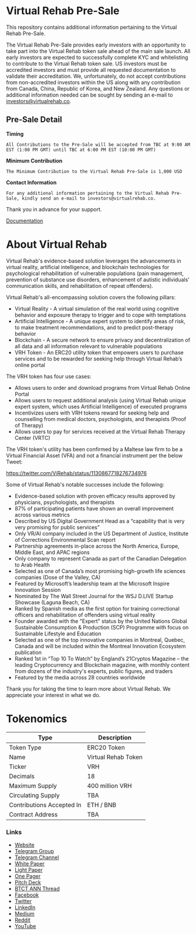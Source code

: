 # Virtual Rehab Pre-Sale

This repository contains additional information pertaining to the Virtual Rehab Pre-Sale.


The Virtual Rehab Pre-Sale provides early investors with an opportunity to take part into the Virtual Rehab token sale ahead of the main sale launch. All early investors are expected to successfully complete KYC and whitelisting to contribute to the Virtual Rehab token sale. US investors must be accredited investors and must provide all requested documentation to validate their accreditation. We, unfortunately, do not accept contributions from non-accredited investors within the US along with any contribution from Canada, China, Republic of Korea, and New Zealand. Any questions or additional information needed can be sought by sending an e-mail to investors@virtualrehab.co.


## Pre-Sale Detail

**Timing**

```git
All Contributions to the Pre-Sale will be accepted from TBC at 9:00 AM EST (1:00 PM GMT) until TBC at 6:00 PM EST (10:00 PM GMT)
```


**Minimum Contribution**

```git
The Minimum Contribution to the Virtual Rehab Pre-Sale is 1,000 USD
```

**Contact Information**


```node
For any additional information pertaining to the Virtual Rehab Pre-Sale, kindly send an e-mail to investors@virtualrehab.co.
```

Thank you in advance for your support.

[Documentation](docs/PreSale.md)

# About Virtual Rehab

Virtual Rehab's evidence-based solution leverages the advancements in virtual reality, artificial intelligence, and blockchain technologies for psychological rehabilitation of vulnerable populations (pain management, prevention of substance use disorders, enhancement of autistic individuals’ communication skills, and rehabilitation of repeat offenders).

Virtual Rehab's all-encompassing solution covers the following pillars:

- Virtual Reality - A virtual simulation of the real world using cognitive behavior and exposure therapy to trigger and to cope with temptations
- Artificial Intelligence - A unique expert system to identify areas of risk, to make treatment recommendations, and to predict post-therapy behavior
- Blockchain - A secure network to ensure privacy and decentralization of all data and all information relevant to vulnerable populations
- VRH Token - An ERC20 utility token that empowers users to purchase services and to be rewarded for seeking help through Virtual Rehab’s online portal

The VRH token has four use cases:
 
-	Allows users to order and download programs from Virtual Rehab Online Portal
-	Allows users to request additional analysis (using Virtual Rehab unique expert system, which uses Artificial Intelligence) of executed programs
-	Incentivizes users with VRH tokens reward for seeking help and counselling from medical doctors, psychologists, and therapists (Proof of Therapy)
-	Allows users to pay for services received at the Virtual Rehab Therapy Center (VRTC)

The VRH token's utility has been confirmed by a Maltese law firm to be a Virtual Financial Asset (VFA) and not a financial instrument per the below Tweet:

https://twitter.com/ViRehab/status/1130867718276734976

Some of Virtual Rehab's notable successes include the following:

- Evidence-based solution with proven efficacy results approved by physicians, psychologists, and therapists
- 87% of participating patients have shown an overall improvement across various metrics
- Described by US Digital Government Head as a “capability that is very very promising for public services”
- Only VR/AI company included in the US Department of Justice, Institute of Corrections Environmental Scan report
- Partnership agreements in-place across the North America, Europe, Middle East, and APAC regions
- Only company to represent Canada as part of the Canadian Delegation to Arab Health
- Selected as one of Canada’s most promising high-growth life sciences companies (Dose of the Valley, CA)
- Featured by Microsoft’s leadership team at the Microsoft Inspire Innovation Session
- Nominated by The Wall Street Journal for the WSJ D.LIVE Startup Showcase (Laguna Beach, CA)
- Ranked by Spanish media as the first option for training correctional officers and rehabilitation of offenders using virtual reality
-	Founder awarded with the "Expert" status by the United Nations Global Sustainable Consumption & Production (SCP) Programme with focus on Sustainable Lifestyle and Education
-	Selected as one of the top innovative companies in Montreal, Quebec, Canada and will be included within the Montreal Innovation Ecosystem publication
-	Ranked 1st in “Top 10 To Watch” by England’s 21Cryptos Magazine – the leading Cryptocurrency and Blockchain magazine, with monthly content from dozens of the industry's experts, public figures, and traders
- Featured by the media across 28 countries worldwide

Thank you for taking the time to learn more about Virtual Rehab. We appreciate your interest in what we do.


# Tokenomics



| Type  | Description  |
| -------- | -------- |
| Token Type     | ERC20 Token   |
| Name     | Virtual Rehab Token  |
| Ticker | VRH |
| Decimals | 18 |
| Maximum Supply | 400 million VRH |
| Circulating Supply | TBA |
| Contributions Accepted In | ETH / BNB |
| Contract Address | TBA |





### Links

- [Website](https://www.virtualrehab.co)
- [Telegram Group](https://t.me/virtualrehab)
- [Telegram Channel](https://t.me/virtualrehab_announcements)
- [White Paper](https://www.virtualrehab.co/vr-new-uploads/White%20Paper.pdf)
- [Light Paper](https://www.virtualrehab.co/vr-new-uploads/Light-Paper.pdf)
- [One Pager](https://www.virtualrehab.co/vr-new-uploads/Virtual-Rehab-One-Pager.pdf)
- [Pitch Deck](https://www.virtualrehab.co/vr-new-uploads/Virtual-Rehab-Pitch-Deck.pdf)
- [BTCT ANN Thread](https://bitcointalk.org/index.php?topic=4657682)
- [Facebook](https://www.facebook.com/ViRehab)
- [Twitter](https://twitter.com/ViRehab)
- [LinkedIn](https://www.linkedin.com/company/virtual-rehab/)
- [Medium](https://medium.com/@VirtualRehab)
- [Reddit](https://www.reddit.com/r/ViRehab/)
- [YouTube](https://www.youtube.com/c/virtualrehab)
